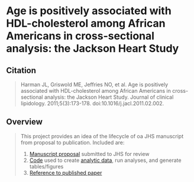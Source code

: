 # Age is positively associated with HDL-cholesterol among African Americans in cross-sectional analysis: the Jackson Heart Study

## Citation 
> Harman JL, Griswold ME, Jeffries NO, et al. Age is positively associated with HDL-cholesterol among African Americans in cross-sectional analysis: the Jackson Heart Study. Journal of clinical lipidology. 2011;5(3):173-178. doi:10.1016/j.jacl.2011.02.002.

## Overview
> This project provides an idea of the lifecycle of oa JHS manuscript from proposal to publication. Included are:
> 1. [Manuscript proposal](https://github.com/cblackshear/Open-Heart/blob/master/VanguardCenters/example%20projects/Harman%202011%20-%20HDL%20vs%20Age/0-info/P0067%20Proposal.pdf "JHS MP") submitted to JHS  for review
> 2. [Code](https://github.com/cblackshear/Open-Heart/blob/master/VanguardCenters/example%20projects/Harman%202011%20-%20HDL%20vs%20Age/2-programs/Harman%202011%20HDL%20vs%20Age%20-%20example%20code.sas "SAS Code") used to create [analytic data](https://github.com/cblackshear/Open-Heart/blob/master/VanguardCenters/example%20projects/Harman%202011%20-%20HDL%20vs%20Age/1-data/codebooks/datv1jhsnames.pdf), run analyses, and generate tables/figures
> 3. [Reference to published paper](https://www.ncbi.nlm.nih.gov/pmc/articles/PMC3100667/ "PubMed")
